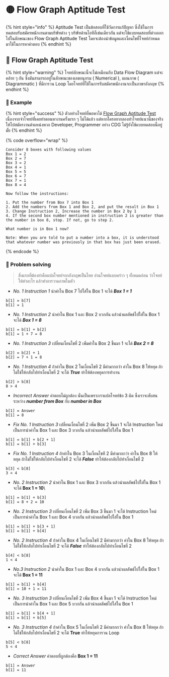 # 🟡 Flow Graph Aptitude Test

{% hint style="info" %}
Aptitude Test เป็นข้อสอบที่ใช้วัดการแก้ปัญหา ซึ่งใช้ในการทดสอบรับสมัครพนักงานตามบริษัทต่าง ๆ บริษัทด้านไอทีก็เช่นเดียวกัน แต่จะใช้แบบทดสอบที่ต่างออกไปในลักษณะของ Flow Graph Aptitude Test โดยจะต้องนำข้อมูลและเงื่อนไขที่โจทย์กำหนด มาใช้ในการหาคำตอบ
{% endhint %}

## **🐲 Flow Graph Aptitude Test**

{% hint style="warning" %}
โจทย์ลักษณะนี้จะไม่เหมือนกับ Data Flow Diagram แต่จะคล้าย ๆ กัน ซึ่งมันสามารถอยู่ในลักษณะของเลขอนุกรม ( Numerical ), แผนภาพ ( Diagrammatic ) ที่มีการวน Loop โดยโจทย์ที่ใช้ในการรับสมัครพนักงานจะเป็นภาษาอังกฤษ
{% endhint %}

### **🫎 Example**

{% hint style="success" %}
ตัวอย่างโจทย์ที่พอหาได้ [Flow Graph Aptitude Test](https://bit.ly/345rJ7Q) เนื่องจากจำโจทย์ที่เคยทำตอนหางานครั้งแรก ๆ ไม่ได้แล้ว แต่หากใครอยากลองทำโจทย์แนวนี้ของจริง ให้ไปสมัครงานตำแหน่งพวก Developer, Programmer อย่าง CDG ไม่รู้ยังใช้แบบทดสอบนี้อยู่มั้ย
{% endhint %}

{% code overflow="wrap" %}
```
Consider 8 boxes with following values
Box 1 = 2
Box 2 = 7
Box 3 = 2
Box 4 = 1
Box 5 = 5
Box 6 = 7
Box 7 = 1
Box 8 = 4

Now follow the instructions:

1. Put the number from Box 7 into Box 1
2. Add the numbers from Box 1 and Box 2, and put the result in Box 1
3. Change Instruction 2, Increase the number in Box 2 by 1
4. If the second box number mentioned in instruction 2 is greater than the number in box 8, stop. If not, go to step 2.

What number is in Box 1 now?

Note: When you are told to put a number into a box, it is understood that whatever number was previously in that box has just been erased.
```
{% endcode %}

### **🦄 Problem solving**

> สิ่งแรกที่ต้องทำคือแปลโจทย์จากอังกฤษเป็นไทย อ่านโจทย์แบบคร่าว ๆ ทั้งหมดก่อน ว่าโจทย์ให้ทำอะไร แล้วทำการวาดภาพในหัว

* _No. 1 Instruction 1_ นำค่าใน Box 7 ไปใส่ใน Box 1 จะได้ _**Box 1 = 1**_

```
b[1] = b[7]
b[1] = 1
```

* _No. 1 Instruction 2_ นำค่าใน Box 1 และ Box 2 บวกกัน แล้วนำผลลัพธ์ไปใส่ใน Box 1 จะได้ _**Box 1 = 8**_

```
b[1] = b[1] + b[2]
b[1] = 1 + 7 = 8
```

* _No. 1 Instruction 3_ เปลี่ยนเงื่อนไขที่ 2 เพิ่มค่าใน Box 2 ขึ้นมา 1 จะได้ _**Box 2 = 8**_

```
b[2] = b[2] + 1
b[2] = 7 + 1 = 8
```

* _No. 1 Instruction 4_ ถ้าค่าใน Box 2 ในเงื่อนไขที 2 มีค่ามากกว่า ค่าใน Box 8 ให้หยุด ถ้าไม่ใช่ให้กลับไปทำเงื่อนไขที่ 2 จะได้ _**True**_ ทำให้ต้องหยุดการทำงาน

```
b[2] > b[8]
8 > 4
```

* _Incorrect Answer_ คำตอบไม่ถูกต้อง นั่นเป็นเพราะเราแปลโจทย์ข้อ 3 ผิด ซึ่งเราจะสับสนระหว่าง _**number from Box**_ กับ _**number in Box**_

```
b[1] = Answer
b[1] = 8
```

* _Fix No. 1 Instruction 3_ เปลี่ยนเงื่อนไขที่ 2 เพิ่ม Box 2 ขึ้นมา 1 จะได้ Instruction ใหม่เป็นการนำค่าใน Box 1 และ Box 3 บวกกัน แล้วนำผลลัพธ์ไปใส่ใน Box 1

```
b[1] = b[1] + b[2 + 1]
b[1] = b[1] + b[3]
```

* _Fix No. 1 Instruction 4_ ถ้าค่าใน Box 3 ในเงื่อนไขที 2 มีค่ามากกว่า ค่าใน Box 8 ให้หยุด ถ้าไม่ใช่ให้กลับไปทำเงื่อนไขที่ 2 จะได้ _**False**_ ทำให้ต้องกลับไปทำเงื่อนไขที่ 2

```
b[3] < b[8]
3 < 4
```

* _No. 2 Instruction 2_ นำค่าใน Box 1 และ Box 3 บวกกัน แล้วนำผลลัพธ์ไปใส่ใน Box 1 จะได้ **Box 1 = 10**\


```
b[1] = b[1] + b[3]
b[1] = 8 + 2 = 10
```

* _No. 2 Instruction 3_ เปลี่ยนเงื่อนไขที่ 2 เพิ่ม Box 3 ขึ้นมา 1 จะได้ Instruction ใหม่เป็นการนำค่าใน Box 1 และ Box 4 บวกกัน แล้วนำผลลัพธ์ไปใส่ใน Box 1

```
b[1] = b[1] + b[3 + 1]
b[1] = b[1] + b[4]
```

* _No. 2 Instruction 4_ ถ้าค่าใน Box 4 ในเงื่อนไขที 2 มีค่ามากกว่า ค่าใน Box 8 ให้หยุด ถ้าไม่ใช่ให้กลับไปทำเงื่อนไขที่ 2 จะได้ _**False**_ ทำให้ต้องกลับไปทำเงื่อนไขที่ 2

```
b[4] < b[8]
1 < 4
```

* _No.3 Instruction 2_ นำค่าใน Box 1 และ Box 4 บวกกัน แล้วนำผลลัพธ์ไปใส่ใน Box 1 จะได้ **Box 1 = 11**

```
b[1] = b[1] + b[4]
b[1] = 10 + 1 = 11
```

* _No. 3 Instruction 3_ เปลี่ยนเงื่อนไขที่ 2 เพิ่ม Box 4 ขึ้นมา 1 จะได้ Instruction ใหม่เป็นการนำค่าใน Box 1 และ Box 5 บวกกัน แล้วนำผลลัพธ์ไปใส่ใน Box 1

```
b[1] = b[1] + b[4 + 1]
b[1] = b[1] + b[5]
```

* _No. 3 Instruction 4_ ถ้าค่าใน Box 5 ในเงื่อนไขที 2 มีค่ามากกว่า ค่าใน Box 8 ให้หยุด ถ้าไม่ใช่ให้กลับไปทำเงื่อนไขที่ 2 จะได้ **True** ทำให้หยุดการวน Loop

```
b[5] < b[8]
5 < 4
```

* _Correct Answer_ คำตอบที่ถูกต้องคือ **Box 1 = 11**

```
b[1] = Answer
b[1] = 11
```
